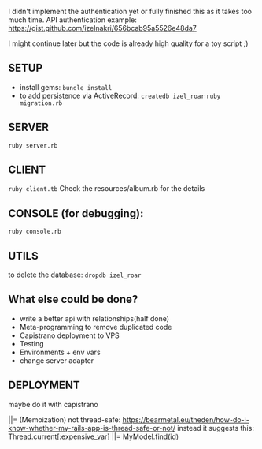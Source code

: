 I didn't implement the authentication yet or fully finished this as it takes too much time.
API authentication example: https://gist.github.com/izelnakri/656bcab95a5526e48da7

I might continue later but the code is already high quality for a toy script ;)

## SETUP
- install gems:
``` bundle install ```
- to add persistence via ActiveRecord:
``` createdb izel_roar ```
``` ruby migration.rb ```

## SERVER
``` ruby server.rb ```

## CLIENT
``` ruby client.tb ```
Check the resources/album.rb for the details

## CONSOLE (for debugging):
``` ruby console.rb ```

## UTILS
to delete the database:
``` dropdb izel_roar ```

## What else could be done?
- write a better api with relationships(half done)
- Meta-programming to remove duplicated code
- Capistrano deployment to VPS
- Testing
- Environments + env vars
- change server adapter

## DEPLOYMENT
maybe do it with capistrano

||= (Memoization) not thread-safe:
https://bearmetal.eu/theden/how-do-i-know-whether-my-rails-app-is-thread-safe-or-not/
instead it suggests this:
Thread.current[:expensive_var] ||= MyModel.find(id)
